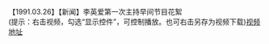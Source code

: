 【1991.03.26】【新闻】李英爱第一次主持早间节目花絮         
(提示：右击视频，勾选“显示控件”，可控制播放。也可右击另存为视频下载)[视频地址](https://video.h5.weibo.cn/1034:4354134455840605/4354135732075998)
